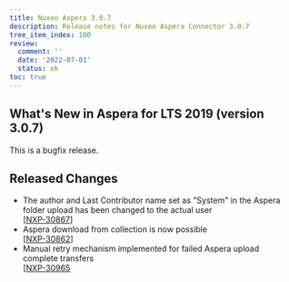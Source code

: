 ```yaml
---
title: Nuxeo Aspera 3.0.7
description: Release notes for Nuxeo Aspera Connector 3.0.7
tree_item_index: 100
review:
  comment: ''
  date: '2022-07-01'
  status: ok
toc: true
---
```


## What's New in Aspera for LTS 2019 (version 3.0.7)

This is a bugfix release.

## Released Changes

- The author and Last Contributor name set as "System" in the Aspera folder upload has been changed to the actual user<br/>[[NXP-30867](https://jira.nuxeo.com/browse/NXP-30867)]
- Aspera download from collection is now possible<br/>[[NXP-30862](https://jira.nuxeo.com/browse/NXP-30862)]
- Manual retry mechanism implemented for failed Aspera upload complete transfers<br/>[[NXP-30965](https://jira.nuxeo.com/browse/NXP-30965)

